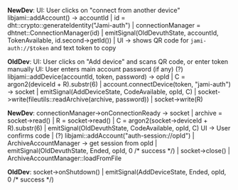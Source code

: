 **NewDev**:
UI: User clicks on "connect from another device"
libjami::addAccount() -> accountId
| id = dht::crypto::generateIdentity("Jami-auth")
| connectionManager = dhtnet::ConnectionManager(id)
| emitSignal(OldDevuthState, accountId, TokenAvailable, id.second->getId())
| UI -> shows QR code for `jami-auth://$token` and text token to copy

**OldDev**:
UI: User clicks on "Add device" and scans QR code, or enter token manually
UI: User enters main account password (if any)
(?) libjami::addDevice(accountId, token, password) -> opId
 | C = argon2(deviceId + R).substr(6)
 | account.connectDevice(token, "jami-auth") -> socket
 | emitSignal(AddDeviceState, CodeAvailable, opId, C)
 | socket->write(fileutils::readArchive(archive, password))
 | socket->write(R)

**NewDev**:
connectionManager->onConnectionReady -> socket
| archive = socket->read()
| R = socket->read()
| C = argon2(socket->deviceId + R).substr(6)
| emitSignal(OldDevuthState, CodeAvailable, opId, C)
UI -> User confirms code
 | (?) libjami::addAccount("auth-session://opId")
 | ArchiveAccountManager -> get session from opId
 | emitSignal(OldDevuthState, Ended, opId, 0 /* success */)
 | socket->close()
 | ArchiveAccountManager::loadFromFile

**OldDev**:
socket->onShutdown()
 | emitSignal(AddDeviceState, Ended, opId, 0 /* success */)
